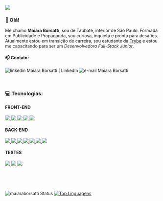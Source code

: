![](https://komarev.com/ghpvc/?username=maiaraborsatti)
### 👋 Olá! 

Me chamo **Maiara Borsatti**, sou de Taubaté, interior de São Paulo. Formada em Publicidade e Propaganda, sou curiosa, inquieta e pronta para desafios. Atualmente estou em transição de carreira, sou estudante da [Trybe](https://www.betrybe.com/) e estou me capacitando para ser um *Desenvolvedora Full-Stack Júnior*. 

#### 📫 Contato: 

[<img align="left" alt="linkedin Maiara Borsatti | LinkedIn" src="https://img.shields.io/badge/LinkedIn-0077B5?style=for-the-badge&logo=linkedin&logoColor=white" />][linkedin][<img align="left" alt="e-mail Maiara Borsatti" src="https://img.shields.io/badge/Gmail-D14836?style=for-the-badge&logo=gmail&logoColor=white" />][e-mail]

[linkedin]: https://www.linkedin.com/in/maiara-borsatti/
[e-mail]: mailto:maiara.borsatti@gmail.com

<br><br><br>

### 💻 Tecnologias:

#### FRONT-END <br>
<a href="https://developer.mozilla.org/pt-BR/docs/Web/HTML" rel="nofollow"> 
      <img src="https://img.shields.io/badge/HTML5-E34F26?style=for-the-badge&logo=html5&logoColor=white" style="max-width: 100%;">
</a>
<a href="https://developer.mozilla.org/pt-BR/docs/Web/CSS" rel="nofollow"> 
      <img src="https://img.shields.io/badge/CSS3-1572B6?style=for-the-badge&logo=css3&logoColor=white" style="max-width: 100%;">
</a>
<a href="https://developer.mozilla.org/pt-BR/docs/Web/JavaScript" rel="nofollow"> 
      <img src="https://img.shields.io/badge/JavaScript-323330?style=for-the-badge&logo=javascript&logoColor=F7DF1E" data-canonical-src="https://upload.wikimedia.org/wikipedia/commons/thumb/9/99/Unofficial_JavaScript_logo_2.svg/480px-Unofficial_JavaScript_logo_2.svg.png" style="max-width: 100%;">
</a>
<a href="https://pt-br.reactjs.org/" rel="nofollow"> 
      <img src="https://img.shields.io/badge/React-20232A?style=for-the-badge&logo=react&logoColor=61DAFB" data-canonical-src="https://upload.wikimedia.org/wikipedia/commons/thumb/a/a7/React-icon.svg/1280px-React-icon.svg.png" style="max-width: 100%;">
</a>
<a href="https://redux.js.org/" rel="nofollow"> 
      <img src="https://img.shields.io/badge/Redux-593D88?style=for-the-badge&logo=redux&logoColor=white" data-canonical-src="https://redux.js.org/img/redux-logo-landscape.png" style="max-width: 100%;">
</a>

<br>

#### BACK-END <br>
<a href="https://www.mongodb.com/pt-br" rel="nofollow"> 
      <img src="https://img.shields.io/badge/MongoDB-white?style=for-the-badge&logo=mongodb&logoColor=4EA94B" data-canonical-src="https://1000logos.net/wp-content/uploads/2020/08/MongoDB-Logo.png" style="max-width: 100%;">
</a>
<a href="https://www.mysql.com/" rel="nofollow"> 
      <img src="https://img.shields.io/badge/MySQL-00000F?style=for-the-badge&logo=mysql&logoColor=white" data-canonical-src="https://toppng.com/uploads/preview/mysql-logo-vector-free-download-11573934106vmvysk1ovw.png" style="max-width: 100%;">
</a>
<a href="https://nodejs.org/en/" rel="nofollow"> 
      <img src="https://img.shields.io/badge/Node.js-339933?style=for-the-badge&logo=nodedotjs&logoColor=white" data-canonical-src="https://e7.pngegg.com/pngimages/301/171/png-clipart-node-js-javascript-software-developer-computer-icons-angularjs-others-miscellaneous-text-thumbnail.png" style="max-width: 100%;">
</a>
<a href="https://expressjs.com/" rel="nofollow"> 
      <img src="https://img.shields.io/badge/Express.js-000000?style=for-the-badge&logo=express&logoColor=white" data-canonical-src="https://expressjs.com/images/express-facebook-share.png" style="max-width: 100%;">
</a>
<a href="https://jwt.io/" rel="nofollow"> 
      <img src="https://img.shields.io/badge/JWT-000000?style=for-the-badge&logo=JSON%20web%20tokens&logoColor=white" style="max-width: 100%;">
</a>
<a href="https://sequelize.org/" rel="nofollow"> 
      <img src="https://img.shields.io/badge/Sequelize-52B0E7?style=for-the-badge&logo=Sequelize&logoColor=white" style="max-width: 100%;">
</a>
<a href="https://socket.io/" rel="nofollow"> 
      <img src="https://img.shields.io/badge/Socket.io-010101?&style=for-the-badge&logo=Socket.io&logoColor=white" style="max-width: 100%;">
</a>

<br>

#### TESTES<br>
<a href="https://jestjs.io/" rel="nofollow"> 
      <img src="https://img.shields.io/badge/Jest-C21325?style=for-the-badge&logo=jest&logoColor=white" data-canonical-src="https://seeklogo.com/images/J/jest-logo-F9901EBBF7-seeklogo.com.png" style="max-width: 100%;">
</a>
<a href="https://mochajs.org/" rel="nofollow"> 
      <img src="https://img.shields.io/badge/Mocha-8D6748?style=for-the-badge&logo=Mocha&logoColor=white" style="max-width: 100%;">
</a>
<a href="https://www.chaijs.com/" rel="nofollow"> 
      <img src="https://img.shields.io/badge/chai-A30701?style=for-the-badge&logo=chai&logoColor=white" style="max-width: 100%;">
</a>

<br><br><br>

![maiaraborsatti Status](https://github-readme-stats.vercel.app/api?username=maiaraborsatti&show_icons=true)  [![Top Linguagens](https://github-readme-stats.vercel.app/api/top-langs/?username=maiaraborsatti&layout=compact)](https://github.com/anuraghazra/github-readme-stats)
